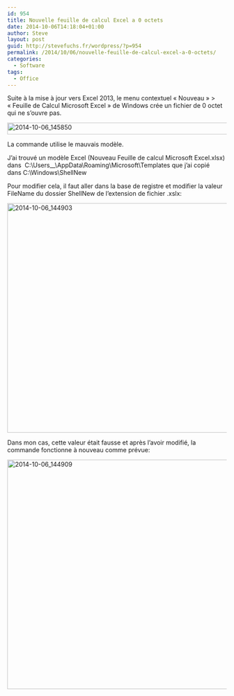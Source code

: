 ```yaml
---
id: 954
title: Nouvelle feuille de calcul Excel a 0 octets
date: 2014-10-06T14:18:04+01:00
author: Steve
layout: post
guid: http://stevefuchs.fr/wordpress/?p=954
permalink: /2014/10/06/nouvelle-feuille-de-calcul-excel-a-0-octets/
categories:
  - Software
tags:
  - Office
---
```

Suite à la mise à jour vers Excel 2013, le menu contextuel « Nouveau » > « Feuille de Calcul Microsoft Excel » de Windows crée un fichier de 0 octet qui ne s&rsquo;ouvre pas.

[<img class="alignnone wp-image-955 size-full" src="https://i0.wp.com/stevefuchs.fr/wordpress/wp-content/uploads/2014/10/2014-10-06_145850.png?resize=644%2C27" alt="2014-10-06_145850" width="644" height="27" srcset="https://i0.wp.com/stevefuchs.fr/wordpress/wp-content/uploads/2014/10/2014-10-06_145850.png?w=644 644w, https://i0.wp.com/stevefuchs.fr/wordpress/wp-content/uploads/2014/10/2014-10-06_145850.png?resize=300%2C12 300w" sizes="(max-width: 709px) 85vw, (max-width: 909px) 67vw, (max-width: 984px) 61vw, (max-width: 1362px) 45vw, 600px" data-recalc-dims="1" />](https://i0.wp.com/stevefuchs.fr/wordpress/wp-content/uploads/2014/10/2014-10-06_145850.png)

La commande utilise le mauvais modèle.

J&rsquo;ai trouvé un modèle Excel (Nouveau Feuille de calcul Microsoft Excel.xlsx) dans  C:\Users\_<login>_\AppData\Roaming\Microsoft\Templates que j&rsquo;ai copié dans C:\Windows\ShellNew

Pour modifier cela, il faut aller dans la base de registre et modifier la valeur FileName du dossier ShellNew de l&rsquo;extension de fichier .xslx:

[<img class="alignnone wp-image-956" src="https://i1.wp.com/stevefuchs.fr/wordpress/wp-content/uploads/2014/10/2014-10-06_144903.png?resize=840%2C527" alt="2014-10-06_144903" width="840" height="527" srcset="https://i1.wp.com/stevefuchs.fr/wordpress/wp-content/uploads/2014/10/2014-10-06_144903.png?w=1145 1145w, https://i1.wp.com/stevefuchs.fr/wordpress/wp-content/uploads/2014/10/2014-10-06_144903.png?resize=300%2C188 300w, https://i1.wp.com/stevefuchs.fr/wordpress/wp-content/uploads/2014/10/2014-10-06_144903.png?resize=1024%2C642 1024w" sizes="(max-width: 709px) 85vw, (max-width: 909px) 67vw, (max-width: 1362px) 62vw, 840px" data-recalc-dims="1" />](https://i1.wp.com/stevefuchs.fr/wordpress/wp-content/uploads/2014/10/2014-10-06_144903.png)

Dans mon cas, cette valeur était fausse et après l&rsquo;avoir modifié, la commande fonctionne à nouveau comme prévue:

[<img class="alignnone wp-image-957" src="https://i1.wp.com/stevefuchs.fr/wordpress/wp-content/uploads/2014/10/2014-10-06_144909.png?resize=840%2C527" alt="2014-10-06_144909" width="840" height="527" srcset="https://i1.wp.com/stevefuchs.fr/wordpress/wp-content/uploads/2014/10/2014-10-06_144909.png?w=1145 1145w, https://i1.wp.com/stevefuchs.fr/wordpress/wp-content/uploads/2014/10/2014-10-06_144909.png?resize=300%2C188 300w, https://i1.wp.com/stevefuchs.fr/wordpress/wp-content/uploads/2014/10/2014-10-06_144909.png?resize=1024%2C642 1024w" sizes="(max-width: 709px) 85vw, (max-width: 909px) 67vw, (max-width: 1362px) 62vw, 840px" data-recalc-dims="1" />](https://i1.wp.com/stevefuchs.fr/wordpress/wp-content/uploads/2014/10/2014-10-06_144909.png)